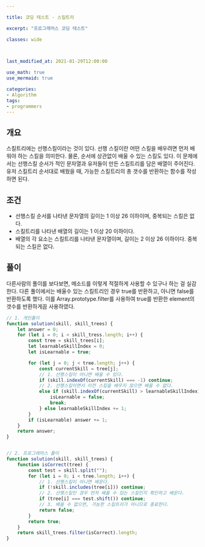 ```yaml
---

title: 코딩 테스트 - 스킬트리

excerpt: "프로그래머스 코딩 테스트"

classes: wide

  

last_modified_at: 2021-01-29T12:00:00

use_math: true
use_mermaid: true

categories:
- Algorithm
tags:
- programmers
---
```

## 개요
스킬트리에는 선행스킬이라는 것이 있다. 선행 스킬이란 어떤 스킬을 배우려면 먼저 배워야 하는 스킬을 의미한다. 물론, 순서에 상관없이 배울 수 있는 스킬도 있다. 이 문제에서는 선행스킬 순서가 적인 문자열과 유저들이 만든 스킬트리를 담은 배열이 주어진다. 유저 스킬트리 순서대로 배웠을 때, 가능한 스킬트리의 총 갯수를 반환하는 함수를 작성하면 된다.

## 조건
* 선행스킬 순서를 나타낸 문자열의 길이는 1 이상 26 이하이며, 중복되는 스킬은 없다.
* 스킬트리를 나타낸 배열의 길이는 1 이상 20 이하이다.
* 배열의 각 요소는 스킬트리를 나타낸 문자열이며, 길이는 2 이상 26 이하이다. 중복되는 스킬은 없다.

## 풀이
다른사람의 풀이를 보다보면, 메소드를 이렇게 적절하게 사용할 수 있구나 하는 걸 실감한다. 다른 풀이에서는 배울수 있는 스킬트리인 경우 true를 반환하고, 아니면 false를 반환하도록 했다. 이를 Array.prototype.filter를 사용하여 true를 반환한 element의 갯수를 반환하게끔 사용하였다. 


```js
// 1. 개인풀이
function solution(skill, skill_trees) {
    let answer = 0;
    for (let i = 0; i < skill_tress.length; i++) {
        const tree = skill_trees[i];
        let learnableSkillIndex = 0;
        let isLearnable = true;

        for (let j = 0; j < tree.length; j++) {
            const currentSkill = tree[j];
            // 1. 선행스킬이 아니면 배울 수 있다.
            if (skill.indexOf(currentSkill) === -1) continue;
            // 2. 선행스킬이면서 이전 스킬을 배우지 않으면 배울 수 없다.
            else if (skill.indexOf(currentSkill) > learnableSkillIndex) {
                isLearnable = false;
                break;
            } else learnableSkillIndex += 1;
        }
        if (isLearnable) answer += 1;
    }
    return answer;
}


// 2. 프로그래머스 풀이
function solution(skill, skill_trees) {
    function isCorrect(tree) {
        const test = skill.split("");
        for (let i = 0; i < tree.length; i++) {
            // 1. 선행스킬이 아니면 배운다.
            if (!skill.includes(tree[i])) continue;
            // 2. 선행스킬인 경우 먼저 배울 수 있는 스킬인지 확인하고 배운다.
            if (tree[i] === test.shift()) continue;
            // 3. 배울 수 없으면, 가능한 스킬트리가 아니므로 종료한다.
            return false;
        }
        return true;
    }
    return skill_trees.filter(isCorrect).length;
}
````